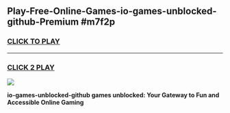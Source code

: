 
## Play-Free-Online-Games-io-games-unblocked-github-Premium #m7f2p
<h3>
<a href="https://premium.freeplayer.one?title=io-games-unblocked-github&ref=8M">CLICK TO PLAY</a></h3>
<hr>

<h3>
<a href="https://premium.freeplayer.one?title=io-games-unblocked-github&ref=8M">CLICK 2 PLAY</a>
  
</h3>

<a href="https://premium.freeplayer.one?title=io-games-unblocked-github&ref=8M"><img src="https://clearcache.store/games.png"></a>


**io-games-unblocked-github games unblocked: Your Gateway to Fun and Accessible Online Gaming**
